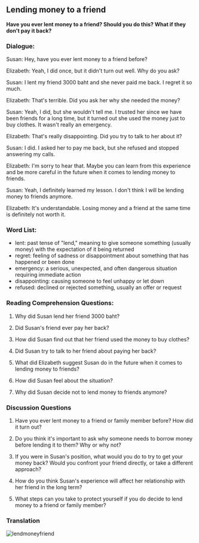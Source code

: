 ## Lending money to a friend

**Have you ever lent money to a friend? Should you do this? What if they don't pay it back?**


### Dialogue: 

Susan: Hey, have you ever lent money to a friend before?

Elizabeth: Yeah, I did once, but it didn't turn out well. Why do you ask?

Susan: I lent my friend 3000 baht and she never paid me back. I regret it so much.

Elizabeth: That's terrible. Did you ask her why she needed the money?

Susan: Yeah, I did, but she wouldn't tell me. I trusted her since we have been friends for a long time, but it turned out she used the money just to buy clothes. It wasn't really an emergency. 

Elizabeth: That's really disappointing. Did you try to talk to her about it?

Susan: I did. I asked her to pay me back, but she refused and stopped answering my calls.

Elizabeth: I'm sorry to hear that. Maybe you can learn from this experience and be more careful in the future when it comes to lending money to friends.

Susan: Yeah, I definitely learned my lesson. I don't think I will be lending money to friends anymore.

Elizabeth: It's understandable. Losing money and a friend at the same time is definitely not worth it.

### Word List:

- lent: past tense of "lend," meaning to give someone something (usually money) with the expectation of it being returned
- regret: feeling of sadness or disappointment about something that has happened or been done
- emergency: a serious, unexpected, and often dangerous situation requiring immediate action
- disappointing: causing someone to feel unhappy or let down
- refused: declined or rejected something, usually an offer or request

### Reading Comprehension Questions: 

1. Why did Susan lend her friend 3000 baht?

2. Did Susan's friend ever pay her back?

3. How did Susan find out that her friend used the money to buy clothes?

4. Did Susan try to talk to her friend about paying her back?

5. What did Elizabeth suggest Susan do in the future when it comes to lending money to friends?

6. How did Susan feel about the situation?

7. Why did Susan decide not to lend money to friends anymore?


### Discussion Questions

1. Have you ever lent money to a friend or family member before? How did it turn out?

2. Do you think it's important to ask why someone needs to borrow money before lending it to them? Why or why not?

3. If you were in Susan's position, what would you do to try to get your money back? Would you confront your friend directly, or take a different approach?

4. How do you think Susan's experience will affect her relationship with her friend in the long term?

5. What steps can you take to protect yourself if you do decide to lend money to a friend or family member?

### Translation

![lendmoneyfriend](https://user-images.githubusercontent.com/68504324/236616983-3aa7eeff-80c1-4543-95b9-3a928df460a3.jpg)



